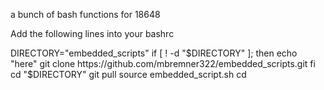 a bunch of bash functions for 18648

Add the following lines into your bashrc

DIRECTORY="embedded_scripts"
if [ ! -d "$DIRECTORY" ]; then
    echo "here"
    git clone https://github.com/mbremner322/embedded_scripts.git
fi
cd "$DIRECTORY"
git pull
source embedded_script.sh
cd

